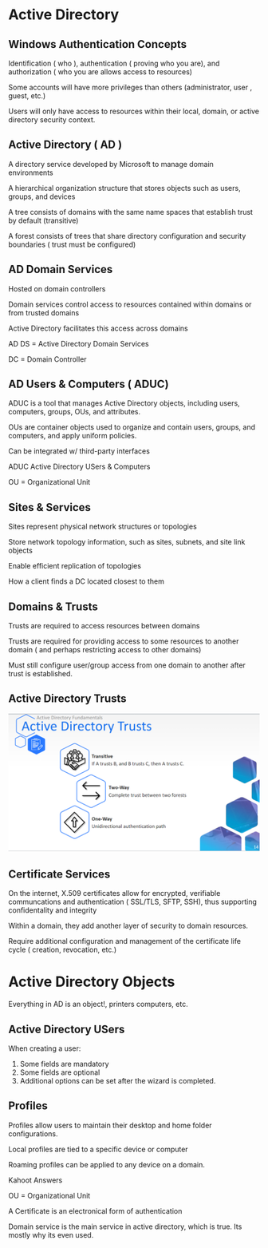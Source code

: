 # Active Directory

## Windows Authentication Concepts

Identification ( who ), authentication ( proving who you are), and authorization ( who you are allows access to resources)

Some accounts will have more privileges than others (administrator, user , guest, etc.)

Users will only have access to resources within their local, domain, or active directory security context.


## Active Directory ( AD )

A directory service developed by Microsoft to manage domain environments

A hierarchical organization structure that stores objects such as users, groups, and devices

A tree consists of domains with the same name spaces that establish trust by default (transitive)

A forest consists of trees that share directory configuration and security boundaries ( trust must be configured)

## AD Domain Services

Hosted on domain controllers

Domain services control access to resources contained within domains or from trusted domains

Active Directory facilitates this access across domains

AD DS = Active Directory Domain Services

DC = Domain Controller

## AD Users & Computers ( ADUC)

ADUC is a tool that manages Active Directory objects, including users, computers, groups, OUs, and attributes.

OUs are container objects used to organize and contain users, groups, and computers, and apply uniform policies.

Can be integrated w/ third-party interfaces

ADUC  Active Directory USers & Computers

OU = Organizational Unit

## Sites & Services

Sites represent physical network structures or topologies

Store network topology information, such as sites, subnets, and site link objects

Enable efficient replication of topologies

How a client finds a DC located closest to them

## Domains & Trusts

Trusts are required to access resources between domains

Trusts are required for providing access to some resources to another domain ( and perhaps restricting access to other domains)

Must still configure user/group access from one domain to another after trust is established.

## Active Directory Trusts

![Alt text](./assets/AD%20Trusts.PNG)

## Certificate Services

On the internet, X.509 certificates allow for encrypted, verifiable communcations and authentication ( SSL/TLS, SFTP, SSH), thus supporting confidentality and integrity

Within a domain, they add another layer of security to domain resources.

Require additional configuration and management of the certificate life cycle ( creation, revocation, etc.)

# Active Directory Objects

Everything in AD is an object!, printers computers, etc.


## Active Directory USers

When creating a user: 

1. Some fields are mandatory
2. Some fields are optional 
3. Additional options can be set after the wizard is completed.

## Profiles

Profiles allow users to maintain their desktop and home folder configurations.

Local profiles are tied to a specific device or computer

Roaming profiles can be applied to any device on a domain.


Kahoot Answers

OU =  Organizational Unit
 
 
  A Certificate is an electronical form of authentication

Domain service is the main service in active directory,  which is true. Its mostly why its even used.

